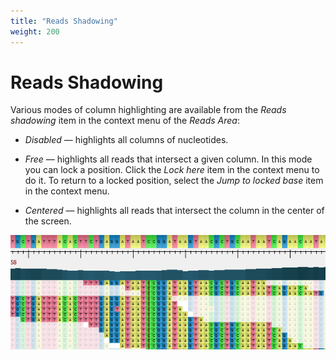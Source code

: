 ```yaml
---
title: "Reads Shadowing"
weight: 200
---
```



# Reads Shadowing

Various modes of column highlighting are available from the _Reads shadowing_ item in the context menu of the _Reads Area_:

*   _Disabled_ — highlights all columns of nucleotides.

*   _Free_ — highlights all reads that intersect a given column. In this mode you can lock a position. Click the _Lock here_ item in the context menu to do it. To return to a locked position, select the _Jump to locked base_ item in the context menu.

*   _Centered_ — highlights all reads that intersect the column in the center of the screen.



![](/images/65929826/65929827.png)
